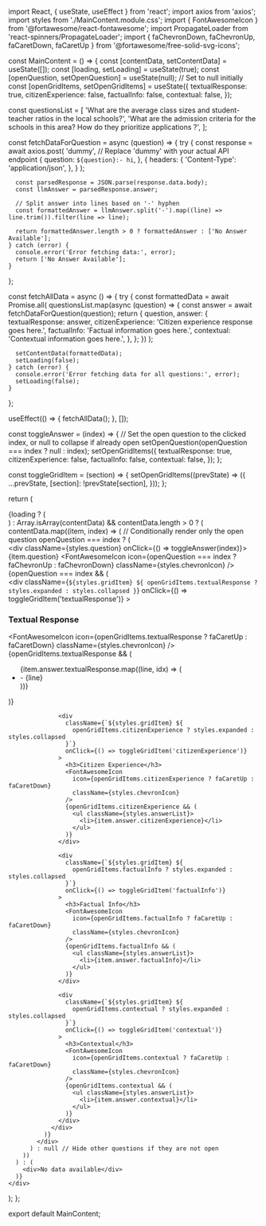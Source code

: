 import React, { useState, useEffect } from 'react';
import axios from 'axios';
import styles from './MainContent.module.css';
import { FontAwesomeIcon } from '@fortawesome/react-fontawesome';
import PropagateLoader from 'react-spinners/PropagateLoader';
import { faChevronDown, faChevronUp, faCaretDown, faCaretUp } from '@fortawesome/free-solid-svg-icons';

const MainContent = () => {
  const [contentData, setContentData] = useState([]);
  const [loading, setLoading] = useState(true);
  const [openQuestion, setOpenQuestion] = useState(null); // Set to null initially
  const [openGridItems, setOpenGridItems] = useState({
    textualResponse: true,
    citizenExperience: false,
    factualInfo: false,
    contextual: false,
  });

  const questionsList = [
    'What are the average class sizes and student-teacher ratios in the local schools?',
    'What are the admission criteria for the schools in this area? How do they prioritize applications ?',
  ];

  const fetchDataForQuestion = async (question) => {
    try {
      const response = await axios.post(
        'dummy', // Replace 'dummy' with your actual API endpoint
        {
          question: `${question}:- hi`,
        },
        {
          headers: {
            'Content-Type': 'application/json',
          },
        }
      );

      const parsedResponse = JSON.parse(response.data.body);
      const llmAnswer = parsedResponse.answer;

      // Split answer into lines based on '-' hyphen
      const formattedAnswer = llmAnswer.split('-').map((line) => line.trim()).filter(line => line);

      return formattedAnswer.length > 0 ? formattedAnswer : ['No Answer Available'];
    } catch (error) {
      console.error('Error fetching data:', error);
      return ['No Answer Available'];
    }
  };

  const fetchAllData = async () => {
    try {
      const formattedData = await Promise.all(
        questionsList.map(async (question) => {
          const answer = await fetchDataForQuestion(question);
          return {
            question,
            answer: {
              textualResponse: answer,
              citizenExperience: 'Citizen experience response goes here.',
              factualInfo: 'Factual information goes here.',
              contextual: 'Contextual information goes here.',
            },
          };
        })
      );

      setContentData(formattedData);
      setLoading(false);
    } catch (error) {
      console.error('Error fetching data for all questions:', error);
      setLoading(false);
    }
  };

  useEffect(() => {
    fetchAllData();
  }, []);

  const toggleAnswer = (index) => {
    // Set the open question to the clicked index, or null to collapse if already open
    setOpenQuestion(openQuestion === index ? null : index);
    setOpenGridItems({
      textualResponse: true,
      citizenExperience: false,
      factualInfo: false,
      contextual: false,
    });
  };

  const toggleGridItem = (section) => {
    setOpenGridItems((prevState) => ({
      ...prevState,
      [section]: !prevState[section],
    }));
  };

  return (
    <div className={styles.mainContent}>
      {loading ? (
        <div className={styles.loaderWrapper}>
          <PropagateLoader color="rgb(15, 95, 220)" loading={loading} size={22} />
        </div>
      ) : Array.isArray(contentData) && contentData.length > 0 ? (
        contentData.map((item, index) => (
          // Conditionally render only the open question
          openQuestion === index ? (
            <div key={index} className={styles.questionBlock}>
              <div className={styles.question} onClick={() => toggleAnswer(index)}>
                {item.question}
                <FontAwesomeIcon
                  icon={openQuestion === index ? faChevronUp : faChevronDown}
                  className={styles.chevronIcon}
                />
              </div>
              {openQuestion === index && (
                <div className={styles.gridAnswer}>
                  <div
                    className={`${styles.gridItem} ${
                      openGridItems.textualResponse ? styles.expanded : styles.collapsed
                    }`}
                    onClick={() => toggleGridItem('textualResponse')}
                  >
                    <h3>Textual Response</h3>
                    <FontAwesomeIcon
                      icon={openGridItems.textualResponse ? faCaretUp : faCaretDown}
                      className={styles.chevronIcon}
                    />
                    {openGridItems.textualResponse && (
                      <ul className={styles.answerList}>
                        {item.answer.textualResponse.map((line, idx) => (
                          <li key={idx}>- {line}</li>
                        ))}
                      </ul>
                    )}
                  </div>

                  <div
                    className={`${styles.gridItem} ${
                      openGridItems.citizenExperience ? styles.expanded : styles.collapsed
                    }`}
                    onClick={() => toggleGridItem('citizenExperience')}
                  >
                    <h3>Citizen Experience</h3>
                    <FontAwesomeIcon
                      icon={openGridItems.citizenExperience ? faCaretUp : faCaretDown}
                      className={styles.chevronIcon}
                    />
                    {openGridItems.citizenExperience && (
                      <ul className={styles.answerList}>
                        <li>{item.answer.citizenExperience}</li>
                      </ul>
                    )}
                  </div>

                  <div
                    className={`${styles.gridItem} ${
                      openGridItems.factualInfo ? styles.expanded : styles.collapsed
                    }`}
                    onClick={() => toggleGridItem('factualInfo')}
                  >
                    <h3>Factual Info</h3>
                    <FontAwesomeIcon
                      icon={openGridItems.factualInfo ? faCaretUp : faCaretDown}
                      className={styles.chevronIcon}
                    />
                    {openGridItems.factualInfo && (
                      <ul className={styles.answerList}>
                        <li>{item.answer.factualInfo}</li>
                      </ul>
                    )}
                  </div>

                  <div
                    className={`${styles.gridItem} ${
                      openGridItems.contextual ? styles.expanded : styles.collapsed
                    }`}
                    onClick={() => toggleGridItem('contextual')}
                  >
                    <h3>Contextual</h3>
                    <FontAwesomeIcon
                      icon={openGridItems.contextual ? faCaretUp : faCaretDown}
                      className={styles.chevronIcon}
                    />
                    {openGridItems.contextual && (
                      <ul className={styles.answerList}>
                        <li>{item.answer.contextual}</li>
                      </ul>
                    )}
                  </div>
                </div>
              )}
            </div>
          ) : null // Hide other questions if they are not open
        ))
      ) : (
        <div>No data available</div>
      )}
    </div>
  );
};

export default MainContent;

